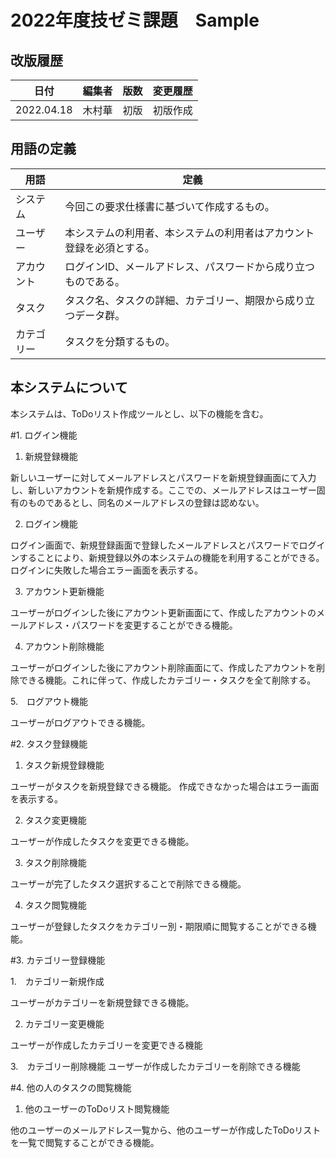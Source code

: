 # 2022年度技ゼミ課題　Sample

## 改版履歴
|日付|編集者|版数|変更履歴|
|---|-----|---|-------|
|2022.04.18|木村華|初版|初版作成|

## 用語の定義

|用語|定義|
|---|-----|
|システム|今回この要求仕様書に基づいて作成するもの。|
|ユーザー|本システムの利用者、本システムの利用者はアカウント登録を必須とする。|
|アカウント|ログインID、メールアドレス、パスワードから成り立つものである。|
|タスク|タスク名、タスクの詳細、カテゴリー、期限から成り立つデータ群。|
|カテゴリー|タスクを分類するもの。|

## 本システムについて
本システムは、ToDoリスト作成ツールとし、以下の機能を含む。

#1. ログイン機能

1. 新規登録機能

新しいユーザーに対してメールアドレスとパスワードを新規登録画面にて入力し、新しいアカウントを新規作成する。ここでの、メールアドレスはユーザー固有のものであるとし、同名のメールアドレスの登録は認めない。

2. ログイン機能

ログイン画面で、新規登録画面で登録したメールアドレスとパスワードでログインすることにより、新規登録以外の本システムの機能を利用することができる。ログインに失敗した場合エラー画面を表示する。

3. アカウント更新機能

ユーザーがログインした後にアカウント更新画面にて、作成したアカウントのメールアドレス・パスワードを変更することができる機能。

4. アカウント削除機能

ユーザーがログインした後にアカウント削除画面にて、作成したアカウントを削除できる機能。これに伴って、作成したカテゴリー・タスクを全て削除する。

5.　ログアウト機能

ユーザーがログアウトできる機能。

#2. タスク登録機能

1. タスク新規登録機能

ユーザーがタスクを新規登録できる機能。
作成できなかった場合はエラー画面を表示する。

2. タスク変更機能

ユーザーが作成したタスクを変更できる機能。

3. タスク削除機能

ユーザーが完了したタスク選択することで削除できる機能。

4. タスク閲覧機能

ユーザーが登録したタスクをカテゴリー別・期限順に閲覧することができる機能。

#3. カテゴリー登録機能

1.　カテゴリー新規作成

ユーザーがカテゴリーを新規登録できる機能。

2. カテゴリー変更機能

ユーザーが作成したカテゴリーを変更できる機能

3.　カテゴリー削除機能
ユーザーが作成したカテゴリーを削除できる機能

#4. 他の人のタスクの閲覧機能

1. 他のユーザーのToDoリスト閲覧機能

他のユーザーのメールアドレス一覧から、他のユーザーが作成したToDoリストを一覧で閲覧することができる機能。